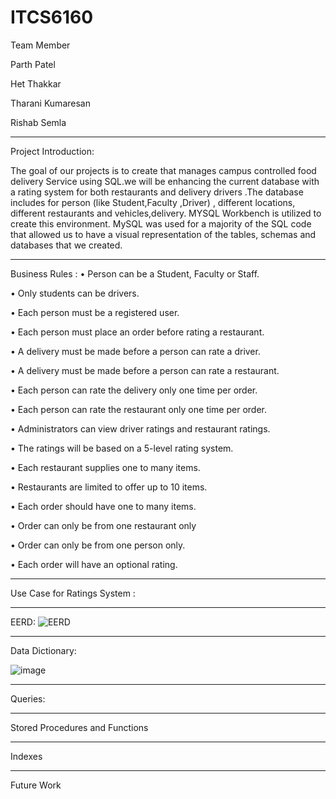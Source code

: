 # ITCS6160

Team Member 

Parth Patel 

Het Thakkar 

Tharani Kumaresan 

Rishab Semla

-------------------------------------------------------------------------------------------------------------------------------------------------------------------------------

Project Introduction:

The goal of our projects is to create that manages campus controlled food delivery 
Service using SQL.we  will be enhancing the current database with a rating system for both restaurants and delivery drivers .The database includes for person  (like Student,Faculty ,Driver) , different locations, different restaurants and vehicles,delivery. MYSQL Workbench is utilized to create this  environment. MySQL was used for a majority of the SQL code that allowed us to have a visual representation of the tables, schemas and databases that we created. 

-------------------------------------------------------------------------------------------------------------------------------------------------------------------------------

Business Rules :
•	Person can be a Student, Faculty or Staff.

•	Only students can be drivers.

•	Each person must be a registered user.

•	Each person must place an order before rating a restaurant.

•	A delivery must be made before a person can rate a driver.

•	A delivery must be made before a person can rate a restaurant.

•	Each person can rate the delivery only one time per order.

•	Each person can rate the restaurant only one time per order.

•	Administrators can view driver ratings and restaurant ratings.

•	The ratings will be based on a 5-level rating system.

•	Each restaurant supplies one to many items.

•	Restaurants are limited to offer up to 10 items.

•	Each order should have one to many items.

•	Order can only be from one restaurant only

•	Order can only be from one person only.

•	Each order will have an optional rating.


-------------------------------------------------------------------------------------------------------------------------------------------------------------------------------

Use Case for Ratings System :

-------------------------------------------------------------------------------------------------------------------------------------------------------------------------------

EERD: 
![EERD](https://user-images.githubusercontent.com/78390137/141709100-fba4d7c5-658d-45fd-838f-15cd4a94fef9.png)

-------------------------------------------------------------------------------------------------------------------------------------------------------------------------------

Data Dictionary:


![image](https://user-images.githubusercontent.com/78390137/141708834-0618f6f8-25eb-407a-863b-555759d0f846.png)

-------------------------------------------------------------------------------------------------------------------------------------------------------------------------------

Queries:

-------------------------------------------------------------------------------------------------------------------------------------------------------------------------------

Stored Procedures and Functions

-------------------------------------------------------------------------------------------------------------------------------------------------------------------------------

Indexes

-------------------------------------------------------------------------------------------------------------------------------------------------------------------------------

Future Work
